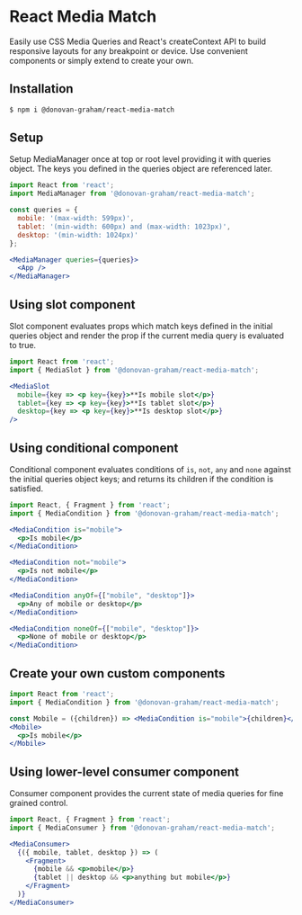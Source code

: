 # React Media Match


Easily use CSS Media Queries and React's createContext API to build responsive layouts for any breakpoint or device. Use convenient components or simply extend to create your own.

## Installation

```bash
$ npm i @donovan-graham/react-media-match
```

## Setup

Setup MediaManager once at top or root level providing it with queries object.
The keys you defined in the queries object are referenced later.

```jsx
import React from 'react';
import MediaManager from '@donovan-graham/react-media-match';

const queries = {
  mobile: '(max-width: 599px)',
  tablet: '(min-width: 600px) and (max-width: 1023px)',
  desktop: '(min-width: 1024px)'
};

<MediaManager queries={queries}>
  <App />
</MediaManager>
```

## Using slot component

Slot component evaluates props which match keys defined in the initial queries
object and render the prop if the current media query is evaluated to true.

```jsx
import React from 'react';
import { MediaSlot } from '@donovan-graham/react-media-match';

<MediaSlot
  mobile={key => <p key={key}>**Is mobile slot</p>}
  tablet={key => <p key={key}>**Is tablet slot</p>}
  desktop={key => <p key={key}>**Is desktop slot</p>}
/>
```

## Using conditional component

Conditional component evaluates conditions of `is`, `not`, `any` and `none` against
the initial queries object keys; and returns its children if the condition is satisfied.

```jsx
import React, { Fragment } from 'react';
import { MediaCondition } from '@donovan-graham/react-media-match';

<MediaCondition is="mobile">
  <p>Is mobile</p>
</MediaCondition>

<MediaCondition not="mobile">
  <p>Is not mobile</p>
</MediaCondition>

<MediaCondition anyOf={["mobile", "desktop"]}>
  <p>Any of mobile or desktop</p>
</MediaCondition>

<MediaCondition noneOf={["mobile", "desktop"]}>
  <p>None of mobile or desktop</p>
</MediaCondition>
```

## Create your own custom components

```jsx
import React from 'react';
import { MediaCondition } from '@donovan-graham/react-media-match';

const Mobile = ({children}) => <MediaCondition is="mobile">{children}</MediaCondition>
<Mobile>
  <p>Is mobile</p>
</Mobile>
```

## Using lower-level consumer component

Consumer component provides the current state of media queries for fine grained control.

```jsx
import React, { Fragment } from 'react';
import { MediaConsumer } from '@donovan-graham/react-media-match';

<MediaConsumer>
  {({ mobile, tablet, desktop }) => (
    <Fragment>
      {mobile && <p>mobile</p>}
      {tablet || desktop && <p>anything but mobile</p>}
    </Fragment>
  )}
</MediaConsumer>
```

